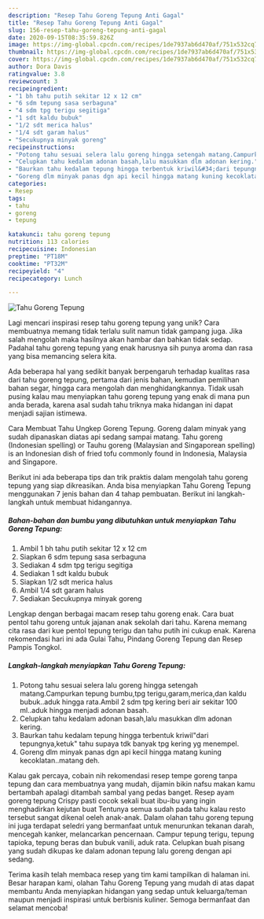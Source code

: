 ```yaml
---
description: "Resep Tahu Goreng Tepung Anti Gagal"
title: "Resep Tahu Goreng Tepung Anti Gagal"
slug: 156-resep-tahu-goreng-tepung-anti-gagal
date: 2020-09-15T08:35:59.826Z
image: https://img-global.cpcdn.com/recipes/1de7937ab6d470af/751x532cq70/tahu-goreng-tepung-foto-resep-utama.jpg
thumbnail: https://img-global.cpcdn.com/recipes/1de7937ab6d470af/751x532cq70/tahu-goreng-tepung-foto-resep-utama.jpg
cover: https://img-global.cpcdn.com/recipes/1de7937ab6d470af/751x532cq70/tahu-goreng-tepung-foto-resep-utama.jpg
author: Dora Davis
ratingvalue: 3.8
reviewcount: 3
recipeingredient:
- "1 bh tahu putih sekitar 12 x 12 cm"
- "6 sdm tepung sasa serbaguna"
- "4 sdm tpg terigu segitiga"
- "1 sdt kaldu bubuk"
- "1/2 sdt merica halus"
- "1/4 sdt garam halus"
- "Secukupnya minyak goreng"
recipeinstructions:
- "Potong tahu sesuai selera lalu goreng hingga setengah matang.Campurkan tepung bumbu,tpg terigu,garam,merica,dan kaldu bubuk..aduk hingga rata.Ambil 2 sdm tpg kering beri air sekitar 100 ml..aduk hingga menjadi adonan basah."
- "Celupkan tahu kedalam adonan basah,lalu masukkan dlm adonan kering."
- "Baurkan tahu kedalam tepung hingga terbentuk kriwil&#34;dari tepungnya,ketuk&#34; tahu supaya tdk banyak tpg kering yg menempel."
- "Goreng dlm minyak panas dgn api kecil hingga matang kuning kecoklatan..matang deh."
categories:
- Resep
tags:
- tahu
- goreng
- tepung

katakunci: tahu goreng tepung 
nutrition: 113 calories
recipecuisine: Indonesian
preptime: "PT18M"
cooktime: "PT32M"
recipeyield: "4"
recipecategory: Lunch

---
```



![Tahu Goreng Tepung](https://img-global.cpcdn.com/recipes/1de7937ab6d470af/751x532cq70/tahu-goreng-tepung-foto-resep-utama.jpg)

Lagi mencari inspirasi resep tahu goreng tepung yang unik? Cara membuatnya memang tidak terlalu sulit namun tidak gampang juga. Jika salah mengolah maka hasilnya akan hambar dan bahkan tidak sedap. Padahal tahu goreng tepung yang enak harusnya sih punya aroma dan rasa yang bisa memancing selera kita.

Ada beberapa hal yang sedikit banyak berpengaruh terhadap kualitas rasa dari tahu goreng tepung, pertama dari jenis bahan, kemudian pemilihan bahan segar, hingga cara mengolah dan menghidangkannya. Tidak usah pusing kalau mau menyiapkan tahu goreng tepung yang enak di mana pun anda berada, karena asal sudah tahu triknya maka hidangan ini dapat menjadi sajian istimewa.

Cara Membuat Tahu Ungkep Goreng Tepung. Goreng dalam minyak yang sudah dipanaskan diatas api sedang sampai matang. Tahu goreng (Indonesian spelling) or Tauhu goreng (Malaysian and Singaporean spelling) is an Indonesian dish of fried tofu commonly found in Indonesia, Malaysia and Singapore.


Berikut ini ada beberapa tips dan trik praktis dalam mengolah tahu goreng tepung yang siap dikreasikan. Anda bisa menyiapkan Tahu Goreng Tepung menggunakan 7 jenis bahan dan 4 tahap pembuatan. Berikut ini langkah-langkah untuk membuat hidangannya.

<!--inarticleads1-->

##### Bahan-bahan dan bumbu yang dibutuhkan untuk menyiapkan Tahu Goreng Tepung:

1. Ambil 1 bh tahu putih sekitar 12 x 12 cm
1. Siapkan 6 sdm tepung sasa serbaguna
1. Sediakan 4 sdm tpg terigu segitiga
1. Sediakan 1 sdt kaldu bubuk
1. Siapkan 1/2 sdt merica halus
1. Ambil 1/4 sdt garam halus
1. Sediakan Secukupnya minyak goreng


Lengkap dengan berbagai macam resep tahu goreng enak. Cara buat pentol tahu goreng untuk jajanan anak sekolah dari tahu. Karena memang cita rasa dari kue pentol tepung terigu dan tahu putih ini cukup enak. Karena rekomendasi hari ini ada Gulai Tahu, Pindang Goreng Tepung dan Resep Pampis Tongkol. 

<!--inarticleads2-->

##### Langkah-langkah menyiapkan Tahu Goreng Tepung:

1. Potong tahu sesuai selera lalu goreng hingga setengah matang.Campurkan tepung bumbu,tpg terigu,garam,merica,dan kaldu bubuk..aduk hingga rata.Ambil 2 sdm tpg kering beri air sekitar 100 ml..aduk hingga menjadi adonan basah.
1. Celupkan tahu kedalam adonan basah,lalu masukkan dlm adonan kering.
1. Baurkan tahu kedalam tepung hingga terbentuk kriwil&#34;dari tepungnya,ketuk&#34; tahu supaya tdk banyak tpg kering yg menempel.
1. Goreng dlm minyak panas dgn api kecil hingga matang kuning kecoklatan..matang deh.


Kalau gak percaya, cobain nih rekomendasi resep tempe goreng tanpa tepung dan cara membuatnya yang mudah, dijamin bikin nafsu makan kamu bertambah apalagi ditambah sambal yang pedas banget. Resep ayam goreng tepung Crispy pasti cocok sekali buat ibu-ibu yang ingin menghadirkan kejutan buat Tentunya semua sudah pada tahu kalau resto tersebut sangat dikenal oeleh anak-anak. Dalam olahan tahu goreng tepung ini juga terdapat seledri yang bermanfaat untuk menurunkan tekanan darah, mencegah kanker, melancarkan pencernaan. Campur tepung terigu, tepung tapioka, tepung beras dan bubuk vanili, aduk rata. Celupkan buah pisang yang sudah dikupas ke dalam adonan tepung lalu goreng dengan api sedang. 

Terima kasih telah membaca resep yang tim kami tampilkan di halaman ini. Besar harapan kami, olahan Tahu Goreng Tepung yang mudah di atas dapat membantu Anda menyiapkan hidangan yang sedap untuk keluarga/teman maupun menjadi inspirasi untuk berbisnis kuliner. Semoga bermanfaat dan selamat mencoba!
